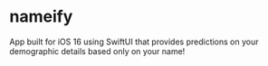 # nameify
App built for iOS 16 using SwiftUI that provides predictions on your demographic details based only on your name!
